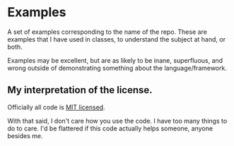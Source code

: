 # Examples

A set of examples corresponding to the name of the repo. These are examples that I have used in classes, to understand the subject at hand, or both.

Examples may be excellent, but are as likely to be inane, superfluous, and wrong outside of demonstrating something about the language/framework.



## My interpretation of the license.

Officially all code is [MIT licensed](http://en.wikipedia.org/wiki/MIT_License).

With that said, I don't care how you use the code. I have too many things to do to care. I'd be flattered if this code actually helps someone, anyone besides me.
